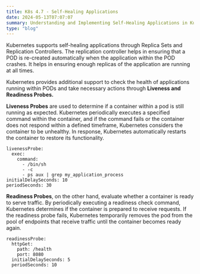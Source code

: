 ```yaml
---
title: K8s 4.7 - Self-Healing Applications
date: 2024-05-13T07:07:07
summary: Understanding and Implementing Self-Healing Applications in Kubernetes
type: "blog"
---
```

Kubernetes supports self-healing applications through Replica Sets and Replication Controllers. The replication controller helps in ensuring that a POD is re-created automatically when the application within the POD crashes. It helps in ensuring enough replicas of the application are running at all times.

Kubernetes provides additional support to check the health of applications running within PODs and take necessary actions through **Liveness and Readiness Probes.** 

**Liveness Probes** are used to determine if a container within a pod is still running as expected. Kubernetes periodically executes a specified command within the container, and if the command fails or the container does not respond within a defined timeframe, Kubernetes considers the container to be unhealthy. In response, Kubernetes automatically restarts the container to restore its functionality.
```
livenessProbe:
  exec:
    command:
      - /bin/sh
      - -c
      - ps aux | grep my_application_process
initialDelaySeconds: 10
periodSeconds: 30
```

**Readiness Probes**, on the other hand, evaluate whether a container is ready to serve traffic. By periodically executing a readiness check command, Kubernetes determines if the container is prepared to receive requests. If the readiness probe fails, Kubernetes temporarily removes the pod from the pool of endpoints that receive traffic until the container becomes ready again.

```
readinessProbe:
  httpGet:
    path: /health
    port: 8080
  initialDelaySeconds: 5
  periodSeconds: 10
```